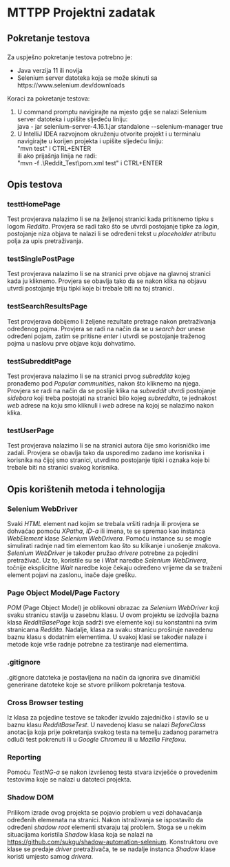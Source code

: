 # MTTPP Projektni zadatak

## Pokretanje testova
###
Za uspješno pokretanje testova potrebno je:
 <ul> 
   <li>Java verzija 11 ili novija</li>
   <li>Selenium server datoteka koja se može skinuti sa https://www.selenium.dev/downloads </li>
 </ul>
Koraci za pokretanje testova:
  <ol>
    <li>U command promptu navigirajte na mjesto gdje se nalazi Selenium server datoteka i upišite sljedeću liniju: <br>java -        jar selenium-server-4.16.1.jar standalone --selenium-manager true </li>
    <li>U IntelliJ IDEA razvojnom okruženju otvorite projekt i u terminalu navigirajte u korijen projekta i upišite sljedeću liniju:<br> "mvn test" i CTRL+ENTER<br>ili ako prijašnja linija ne radi:<br>"mvn -f .\Reddit_Test\pom.xml test" i CTRL+ENTER
 </li>
  </ol>


## Opis testova

### testtHomePage
Test provjerava nalazimo li se na željenoj stranici kada pritisnemo tipku s logom *Reddita*. Provjera se radi tako što se utvrdi postojanje tipke za *login*, postojanje niza objava te nalazi li se određeni tekst u *placeholder* atributu polja za upis pretraživanja.

### testSinglePostPage
Test provjerava nalazimo li se na stranici prve objave na glavnoj stranici kada ju kliknemo. Provjera se obavlja tako da se nakon klika na objavu utvrdi postojanje triju tipki koje bi trebale biti na toj stranici.

### testSearchResultsPage
Test provjerava dobijemo li željene rezultate pretrage nakon pretraživanja određenog pojma. Provjera se radi na način da se u *search bar* unese određeni pojam, zatim se pritisne *enter* i utvrdi se postojanje traženog pojma u naslovu prve objave koju dohvatimo.

### testSubredditPage
Test provjerava nalazimo li se na stranici prvog *subreddita* kojeg pronađemo pod *Popular communities*, nakon što kliknemo na njega. Provjera se radi na način da se poslije klika na *subreddit* utvrdi postojanje *sidebara* koji treba postojati na stranici bilo kojeg *subreddita*, te jednakost *web* adrese na koju smo kliknuli i *web* adrese na kojoj se nalazimo nakon klika.

### testUserPage
Test provjerava nalazimo li se na stranici autora čije smo korisničko ime zadali. Provjera se obavlja tako da usporedimo zadano ime korisnika i korisnika na čijoj smo stranici, utvrdimo postojanje tipki i oznaka koje bi trebale biti na stranici svakog korisnika.

## Opis korištenih metoda i tehnologija

### Selenium WebDriver
Svaki *HTML* element nad kojim se trebala vršiti radnja ili provjera se dohvaćao pomoću *XPatha*, *ID-a* ili imena, te se spremao kao instanca *WebElement* klase *Selenium WebDrivera*. Pomoću instance su se mogle simulirati radnje nad tim elementom kao što su klikanje i unošenje znakova. *Selenium WebDriver* je također pružao *drivere* potrebne za pojedini pretraživač. Uz to, koristile su se i *Wait* naredbe *Selenium WebDrivera*, točnije eksplicitne *Wait* naredbe koje čekaju određeno vrijeme da se traženi element pojavi na zaslonu, inače daje grešku.

### Page Object Model/Page Factory
*POM* (Page Object Model) je oblikovni obrazac za *Selenium WebDriver* koji svaku stranicu stavlja u zasebnu klasu. U ovom projektu se izdvojila bazna klasa *RedditBasePage* koja sadrži sve elemente koji su konstantni na svim stranicama *Reddita*. Nadalje, klasa za svaku stranicu proširuje navedenu baznu klasu s dodatnim elementima. U svakoj klasi se također nalaze i metode koje vrše radnje potrebne za testiranje nad elementima.

### .gitignore
.gitignore datoteka je postavljena na način da ignorira sve dinamički generirane datoteke koje se stvore prilikom pokretanja testova.

### Cross Browser testing
Iz klasa za pojedine testove se također izvuklo zajedničko i stavilo se u baznu klasu *RedditBaseTest*. U navedenoj klasu se nalazi *BeforeClass* anotacija koja prije pokretanja svakog testa na temelju zadanog parametra odluči test pokrenuti ili u *Google Chromeu* ili u *Mozilla Firefoxu*.

### Reporting
Pomoću *TestNG-a* se nakon izvršenog testa stvara izvješće o provedenim testovima koje se nalazi u datoteci projekta.

### Shadow DOM
Prilikom izrade ovog projekta se pojavio problem u vezi dohavaćanja određenih elemenata na stranici. Nakon istraživanja se ispostavilo da određeni *shadow root* elementi stvaraju taj problem. Stoga se u nekim situacijama koristila *Shadow* klasa koja se nalazi na https://github.com/sukgu/shadow-automation-selenium. Konstruktoru ove klase se predaje *driver* pretraživača, te se nadalje instanca *Shadow* klase koristi umjesto samog *drivera*.
